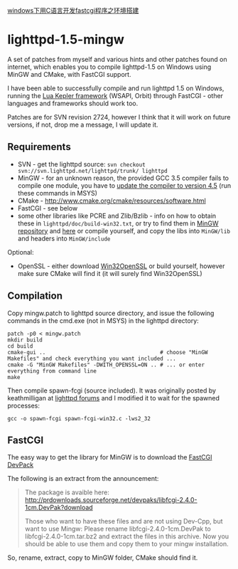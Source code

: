 [windows下用C语言开发fastcgi程序之环境搭建](https://www.fcblog.top/windws-develop-fastcgi-use-codeblocks.html)

lighttpd-1.5-mingw
==================

A set of patches from myself and various hints and other patches found on internet,
which enables you to compile lighttpd-1.5 on Windows using MinGW and CMake, with FastCGI support.

I have been able to successfully compile and run lighttpd 1.5 on Windows, running the
[Lua Kepler framework](http://www.keplerproject.org/) (WSAPI, Orbit) through FastCGI - other
languages and frameworks should work too.

Patches are for SVN revision 2724, however I think that it will work on future versions,
if not, drop me a message, I will update it.

Requirements
------------

* SVN - get the lighttpd source: `svn checkout svn://svn.lighttpd.net/lighttpd/trunk/ lighttpd`
* MinGW - for an unknown reason, the provided GCC 3.5 compiler fails to compile one module, you
 have to [update the compiler to version 4.5](http://www.mingw.org/wiki/HOWTO_Install_the_MinGW_GCC_Compiler_Suite)
 (run these commands in MSYS)
* CMake - http://www.cmake.org/cmake/resources/software.html
* FastCGI - see below
* some other libraries like PCRE and Zlib/Bzlib - info on how to obtain these in `lighttpd/doc/build-win32.txt`, or
 try to find them in [MinGW repository](http://sourceforge.net/projects/mingw/files/MinGW) and
 [here](http://sourceforge.net/projects/kde-windows/files/pcre/) or compile yourself, and copy the libs into `MinGW/lib` and
 headers into `MinGW/include`

Optional:

* OpenSSL - either download [Win32OpenSSL](http://www.slproweb.com/products/Win32OpenSSL.html) or build
 yourself, however make sure CMake will find it (it will surely find Win32OpenSSL)

Compilation
------------

Copy mingw.patch to lighttpd source directory, and issue the following commands in the cmd.exe (not in MSYS)
in the lighttpd directory:

    patch -p0 < mingw.patch
    mkdir build
    cd build
    cmake-gui ..                                    # choose "MinGW Makefiles" and check everything you want included ... 
    cmake -G "MinGW Makefiles" -DWITH_OPENSSL=ON .. # ... or enter everything from command line
    make

Then compile spawn-fcgi (source included). It was originally posted by keathmilligan at 
[lighttpd forums](http://redmine.lighttpd.net/boards/2/topics/686) and I modified it to wait for the spawned processes:

    gcc -o spawn-fcgi spawn-fcgi-win32.c -lws2_32

FastCGI
-------

The easy way to get the library for MinGW is to download the [FastCGI DevPack](http://osdir.com/ml/web.fastcgi.devel/2005-04/msg00012.html)

The following is an extract from the announcement:

> The package is avaible here:
> http://prdownloads.sourceforge.net/devpaks/libfcgi-2.4.0-1cm.DevPak?download
> 
> Those who want to have these files and are not using Dev-Cpp, but want to use Mingw: 
> Please rename libfcgi-2.4.0-1cm.DevPak to libfcgi-2.4.0-1cm.tar.bz2 and extract the files in this archive. 
> Now you should be able to use them and copy them to your mingw installation.

So, rename, extract, copy to MinGW folder, CMake should find it.

